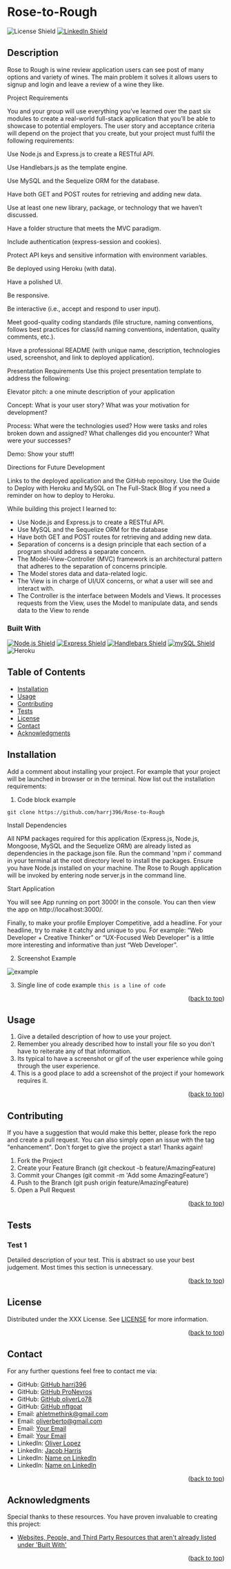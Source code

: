 # Rose-to-Rough

<!-- Dont forget to add the license you used and link your linkedin -->
![License Shield](https://img.shields.io/badge/License-MIT-success?style=for-the-badge)
[![LinkedIn Shield](https://img.shields.io/badge/LinkedIn-555555?style=for-the-badge&logo=linkedin)](https://www.linkedin.com/in/oliver-lopez78/)

## Description

Rose to Rough is wine review application users can see post of many options and variety of wines. The main problem it solves it allows users to signup and login and leave a review of a wine they like.

Project Requirements

You and your group will use everything you’ve learned over the past six modules to create a real-world full-stack application that you’ll be able to showcase to potential employers. The user story and acceptance criteria will depend on the project that you create, but your project must fulfil the following requirements:

Use Node.js and Express.js to create a RESTful API.

Use Handlebars.js as the template engine.

Use MySQL and the Sequelize ORM for the database.

Have both GET and POST routes for retrieving and adding new data.

Use at least one new library, package, or technology that we haven’t discussed.

Have a folder structure that meets the MVC paradigm.

Include authentication (express-session and cookies).

Protect API keys and sensitive information with environment variables.

Be deployed using Heroku (with data).

Have a polished UI.

Be responsive.

Be interactive (i.e., accept and respond to user input).

Meet good-quality coding standards (file structure, naming conventions, follows best practices for class/id naming conventions, indentation, quality comments, etc.).

Have a professional README (with unique name, description, technologies used, screenshot, and link to deployed application).

Presentation Requirements
Use this project presentation template to address the following:

Elevator pitch: a one minute description of your application

Concept: What is your user story? What was your motivation for development?

Process: What were the technologies used? How were tasks and roles broken down and assigned? What challenges did you encounter? What were your successes?

Demo: Show your stuff!

Directions for Future Development

Links to the deployed application and the GitHub repository. Use the Guide to Deploy with Heroku and MySQL on The Full-Stack Blog if you need a reminder on how to deploy to Heroku.

While building this project I learned to:

- Use Node.js and Express.js to create a RESTful API.
- Use MySQL and the Sequelize ORM for the database
- Have both GET and POST routes for retrieving and adding new data.
- Separation of concerns is a design principle that each section of a program   should address a separate concern.
- The Model-View-Controller (MVC) framework is an architectural pattern that adheres to the separation of concerns principle.
- The Model stores data and data-related logic.
- The View is in charge of UI/UX concerns, or what a user will see and interact with.
- The Controller is the interface between Models and Views. It processes requests from the View, uses the Model to manipulate data, and sends data to the View to rende

<!-- This section is optional, checkout out Shields_Library.md for pregenerated shields -->
### Built With

[![Node.js Shield](https://img.shields.io/badge/Node.js-339933?&style=for-the-badge&logo=node.js&logoColor=white)](https://nodejs.org/en/) 
[![Express Shield](https://img.shields.io/badge/Express-000000?&style=for-the-badge&logo=express&logoColor=white)](http://expressjs.com/) 
[![Handlebars Shield](https://img.shields.io/badge/Handlebars-E34F26?&style=for-the-badge&logo=handlebars.js&logoColor=white)](https://handlebarsjs.com/)
[![mySQL Shield](https://img.shields.io/badge/mySQL-4479A1?&style=for-the-badge&logo=mysql&logoColor=white)](https://www.mysql.com/)
![Heroku](https://img.shields.io/badge/heroku-%23430098.svg?style=for-the-badge&logo=heroku&logoColor=white)


## Table of Contents
- [Installation](#installation)
- [Usage](#usage)
- [Contributing](#contributing)
- [Tests](#tests)
- [License](#license)
- [Contact](#contact)
- [Acknowledgments](#acknowledgments)

## Installation
Add a comment about installing your project. For example that your project will be launched in browser or in the terminal. Now list out the installation requirements: 

1. Code block example
```
git clone https://github.com/harrj396/Rose-to-Rough
```
Install Dependencies

All NPM packages required for this application (Express.js, Node.js, Mongoose, MySQL and the Sequelize ORM) are already listed as dependencies in the package.json file. Run the command 'npm i' command in your terminal at the root directory level to install the packages.
Ensure you have Node.js installed on your machine. The Rose to Rough application will be invoked by entering node server.js in the command line.

Start Application

You will see App running on port 3000! in the console. You can then view the app on http://localhost:3000/.

Finally, to make your profile Employer Competitive, add a headline. For your  headline, try to make it catchy and unique to you. For example: “Web  Developer + Creative Thinker” or “UX-Focused Web Developer” is a  little more interesting and informative than just “Web Developer”. 

2. Screenshot Example

![example](/public/images/Screenshot%20HomePg.png)

3. Single line of code example `this is a line of code`
<p align="right">(<a href="#readme-top">back to top</a>)</p>

## Usage
1. Give a detailed description of how to use your project.
2. Remember you already described how to install your file so you don't have to reiterate any of that information.
3. Its typical to have a screenshot or gif of the user experience while going through the user experience.
4. This is a good place to add a screenshot of the project if your homework requires it.
<p align="right">(<a href="#readme-top">back to top</a>)</p>

## Contributing
If you have a suggestion that would make this better, please fork the repo and create a pull request. You can also simply open an issue with the tag "enhancement". Don't forget to give the project a star! Thanks again!

1. Fork the Project
2. Create your Feature Branch (git checkout -b feature/AmazingFeature)
3. Commit your Changes (git commit -m 'Add some AmazingFeature')
4. Push to the Branch (git push origin feature/AmazingFeature)
5. Open a Pull Request
<p align="right">(<a href="#readme-top">back to top</a>)</p>

## Tests

### Test 1
Detailed description of your test. This is abstract so use your best judgement. Most times this section is unnecessary.
<p align="right">(<a href="#readme-top">back to top</a>)</p>

## License

Distributed under the XXX License. See [LICENSE](./LICENSE) for more information.
<p align="right">(<a href="#readme-top">back to top</a>)</p>

## Contact

For any further questions feel free to contact me via:
- GitHub: [GitHub harrj396](https://github.com/harrj396)
- GitHub: [GitHub ProNevros](https://github.com/ProNevros)
- GitHub: [GitHub oliverLo78](https://github.com/oliverLo78)
- GitHub: [GitHub nftgoat](https://github.com/nftgoat)
- Email: [ahletmethink@gmail.com](mailto:ahletmethink@gmail.com)
- Email: [oliverberto@gmail.com](mailto:oliverberto@gmail.com)
- Email: [Your Email](mailto:oliverberto@gmail.com)
- Email: [Your Email](mailto:oliverberto@gmail.com)
- LinkedIn: [Oliver Lopez](https://www.linkedin.com/in/oliver-lopez78/)
- LinkedIn: [Jacob Harris](https://www.linkedin.com/in/jacob-harris-245119232/)
- LinkedIn: [Name on LinkedIn](https://www.linkedin.com/in/oliver-lopez78/)
- LinkedIn: [Name on LinkedIn](https://www.linkedin.com/in/oliver-lopez78/)
<p align="right">(<a href="#readme-top">back to top</a>)</p>

## Acknowledgments

Special thanks to these resources. You have proven invaluable to creating this project:
- [Websites, People, and Third Party Resources that aren't already listed under 'Built With'](#)
<p align="right">(<a href="#readme-top">back to top</a>)</p>

